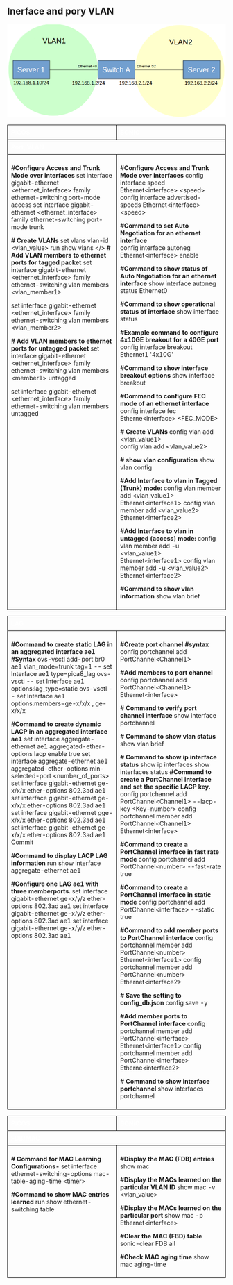 ## Inerface and pory VLAN

![interface and port vlan](../img/interface_and_port.png)

<style>
  table {
    border-collapse: collapse;
    table-layout: fixed;
    width: 100%;
  }

  th, td {
    border: 1px solid black;
    padding: 8px;
    text-align: left;
    vertical-align: top;
    word-wrap: break-word;
    width: 50%;
  }

  th {
    color: white;
    background-color: ;
  }
</style>

 <table>
 <tr>
   <th>PICOS</th>
   <th>SONiC</th>
 </tr>
 <tr>
 <th colspan='2'>Port, VLAN</th>
 </tr>
 <tr>
  <tr>
  <td>

<b>#Configure Access and Trunk Mode over interfaces</b>
set interface gigabit-ethernet &lt;ethernet_interface> family ethernet-switching port-mode access
set interface gigabit-ethernet &lt;ethernet_interface> family ethernet-switching port-mode trunk

<b># Create VLANs </b>
set vlans vlan-id &lt;vlan_value>
run show vlans
</>
<b># Add VLAN members to ethernet ports for tagged packet</b>
set interface gigabit-ethernet &lt;ethernet_interface> family ethernet-switching vlan members &lt;vlan_member1>

set interface gigabit-ethernet &lt;ethernet_interface> family ethernet-switching vlan members &lt;vlan_member2>

<b># Add VLAN members to ethernet ports for untagged packet</b>
set interface gigabit-ethernet &lt;ethernet_interface> family ethernet-switching vlan members &lt;member1> untagged

set interface gigabit-ethernet <ethernet_interface> family ethernet-switching vlan members <member2> untagged

  </td>
  <td>

<b>#Configure Access and Trunk Mode over interfaces</b>
config interface speed Ethernet&lt;interface> &lt;speed>
config interface advertised-speeds Ethernet&lt;interface> &lt;speed>

<b>#Command to set Auto Negotiation for an ethernet interface</b>  
config interface autoneg Ethernet&lt;interface> enable

<b>#Command to show status of Auto Negotiation for an ethernet interface</b>
show interface autoneg status Ethernet0

<b>#Command to show operational status of interface</b> 
show interface status

<b>#Example command to configure 4x10GE breakout  for a 40GE port</b>
config interface breakout Ethernet1 '4x10G'

<b>#Command to show interface breakout options</b>
show interface breakout

<b>#Command to configure FEC mode of an ethernet interface</b> 
config interface fec Etherne&lt;interface> &lt;FEC_MODE>

<b># Create VLANs</b> 
config vlan add &lt;vlan_value1>       
config vlan add &lt;vlan_value2>

<b># show vlan configuration </b>
show vlan config 

<b>#Add Interface to vlan in Tagged (Trunk) mode:</b>
config vlan member add &lt;vlan_value1> Ethernet&lt;interface1>
config vlan member add &lt;vlan_value2> Ethernet&lt;interface2>

<b>#Add Interface to vlan in untagged (access) mode:</b>
config vlan member add -u &lt;vlan_value1> Ethernet&lt;interface1>
config vlan member add -u &lt;vlan_value2> Ethernet&lt;interface2>

<b>#Command to show vlan information </b>
show vlan brief   

  </td>
  </tr>
   </table>

  <table>
   <tr>
   <th colspan='2'>LAG</th>
 </tr>
 <tr>
  <tr>
  <td>

<b>#Command to create static LAG in an aggregated interface ae1</b>
<b>#Syntax</b>
ovs-vsctl  add-port br0 ae1 vlan_mode=trunk tag=1 -- set Interface ae1 type=pica8_lag
ovs-vsctl -- set Interface ae1 options:lag_type=static
ovs-vsctl -- set Interface ae1 options:members=ge-x/x/x , ge-x/x/x

<b>#Command to create dynamic LACP in an aggregated interface ae1</b>
set interface aggregate-ethernet ae1 aggregated-ether-options lacp enable true
set interface aggregate-ethernet ae1 aggregated-ether-options min-selected-port &lt;number_of_ports>
set interface gigabit-ethernet ge-x/x/x ether-options 802.3ad ae1
set interface gigabit-ethernet ge-x/x/x ether-options 802.3ad ae1
set interface gigabit-ethernet gge-x/x/x ether-options 802.3ad ae1
set interface gigabit-ethernet ge-x/x/x ether-options 802.3ad ae1
Commit

<b>#Command to display LACP LAG information</b> 
run show interface aggregate-ethernet ae1

<b>#Configure one LAG ae1 with three memberports.</b>
set interface gigabit-ethernet ge-x/y/z ether-options 802.3ad ae1
set interface gigabit-ethernet ge-x/y/z ether-options 802.3ad ae1
set interface gigabit-ethernet ge-x/y/z ether-options 802.3ad ae1

  </td>
  <td>

<b>#Create port channel</b>
<b>#syntax </b>
config portchannel add PortChannel&lt;Channel1>

<b>#Add members to port channel</b>
config portchannel add PortChannel&lt;Channel1>  Ethernet&lt;interface>

<b># Command to verify port channel interface</b>
show interface portchannel

<b># Command to show vlan status</b> 
show vlan brief 

<b># Command to show ip interface status</b> 
show ip interfaces
show interfaces status
<b>#Command to create a PortChannel interface and set the specific LACP key.</b>
config portchannel add PortChannel&lt;Channel1>  --lacp-key &lt;Key-number>
config portchannel member add PortChannel&lt;Channel1>
 Ethernet&lt;interface>

<b>#Command to create a PortChannel interface in fast rate mode</b>
config portchannel add PortChannel&lt;number> --fast-rate true

<b>#Command to create a PortChannel interface in static mode</b>
config portchannel add PortChannel&lt;interface>  --static true

<b>#Command to add member ports to PortChannel interface</b>
config portchannel member add PortChannel&lt;number> Ethernet&lt;interface1> 
config portchannel member add PortChannel&lt;number> Ethernet&lt;interface2> 

<b># Save the setting to config_db.json</b>
config save -y

<b>#Add member ports to PortChannel interface</b>
config portchannel member add PortChannel&lt;interface> Ethernet&lt;interface1> 
config portchannel member add PortChannel&lt;interface> Etherne&lt;interface2> 

<b># Command to show interface portchannel</b>
 show interfaces portchannel 

  </td>
  </tr>
  </table>

 <table>
 <tr>
   <th>PICOS</th>
   <th>SONiC</th>
 </tr>
 <tr>
 <th colspan='2'>FDB/MAC</th>
 </tr>
 <tr>
  <tr>
  <td>

<b># Command for MAC  Learning Configurations-</b> 
set interface ethernet-switching-options mac-table-aging-time &lt;timer>


<b>#Command to show MAC entries learned</b> 
run show ethernet-switching table

  </td>
  <td>

<b>#Display  the MAC (FDB) entries</b>
show mac

<b>#Display the MACs learned on the particular VLAN ID</b>
show mac -v &lt;vlan_value>

<b>#Display  the MACs learned on the particular port</b>
show mac -p Ethernet&lt;interface>

<b>#Clear the MAC (FBD) table</b>
sonic-clear FDB  all

<b>#Check MAC aging time</b>
 show mac aging-time

  </td>
  </tr>
  </table>
